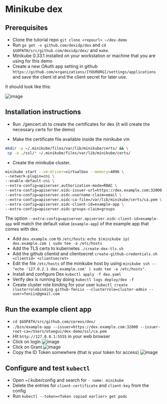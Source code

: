 # Minikube dex

## Prerequisites

* Clone the tutorial repo `git clone <repourl> ~/dex-demo`
* Run `go get -v github.com/dexidp/dex` and `cd $GOPATH/src/github.com/dexidp/dex/` and `make`.
* Minikube 0.33.1 installed on your workstation or machine that you are using
  for this demo
* Create a new OAuth app setting in github `https://github.com/organizations/[YOURORG]/settings/applications` and save the client id and the client secret for later use.

It should look like this:

![image](https://user-images.githubusercontent.com/91633/55295620-9beb0e00-53e5-11e9-8a79-725ca3560084.png)

## Installation instructions

* Run ./gencert.sh to create the certificates for dex (it will create the necessary certs for the demo)

* Make the certificate file available inside the minikube vm

```bash
mkdir -p ~/.minikube/files/var/lib/minikube/certs/ && \
 cp -a ./ssl/* ~/.minikube/files/var/lib/minikube/certs/
```

* Create the minikube cluster.

```bash
minikube start --vm-driver=virtualbox --memory=4096 \
--network-plugin=cni \
--enable-default-cni \
--extra-config=apiserver.authorization-mode=RBAC \
--extra-config=apiserver.oidc-issuer-url=https://dex.example.com:32000 \
--extra-config=apiserver.oidc-username-claim=email \
--extra-config=apiserver.oidc-ca-file=/var/lib/minikube/certs/ca.pem \
--extra-config=apiserver.oidc-client-id=example-app \
--extra-config=apiserver.oidc-groups-claim=groups
```

The option `--extra-config=apiserver.apiserver.oidc-client-id=example-app` will match the default value (`example-app`) of the example app that comes with dex.

* Add `dex.example.com` to `/etc/hosts`: `echo $(minikube ip) dex.example.com | sudo tee -a /etc/hosts`
* Add the TLS certs to kubernetes `./create-dex-tls.sh`
* Add the github clientid and clientsecret `create-github-credentials.sh <clientid> <clientsecret>`
* Edit the file `/etc/hosts` of the minikube host by using `minikube ssh -- "echo '127.0.2.1 dex.example.com' | sudo tee -a /etc/hosts"`.
* Install and configure Dex `kubectl apply -f dex.yaml`
* Verify dex is running by doing `kubectl logs deploy/dex -f`
* Create cluster role binding for your user `kubectl create clusterrolebinding github-feniix --clusterrole=cluster-admin --user=feniix@gmail.com`

## Run the example client app

* `cd $GOPATH/src/github.com/coreos/dex/`
* `./bin/example-app --issuer=https://dex.example.com:32000 --issuer-root-ca=/Users/otaegui/dex-demo/ssl/ca.pem`
* Hit `http://127.0.0.1:5555` in your web browser
* Click on login
![image](https://user-images.githubusercontent.com/91633/55295640-d18ff700-53e5-11e9-982b-1a57e351362d.png)
* Click on Grant
![image](https://user-images.githubusercontent.com/91633/55295700-8d512680-53e6-11e9-9b12-082e68d80402.png)
* Copy the ID Token somewhere (that is your token for access)
![image](https://user-images.githubusercontent.com/91633/55295715-b8d41100-53e6-11e9-8df4-173313095136.png)

## Configure and test `kubectl`

* Open ~/.kube/config and search for `- name: minikube`
* Delete the entries for `client-certificate` and `client-key` from the config
* Run `kubectl --token=<Token copied earlier> get pods`
